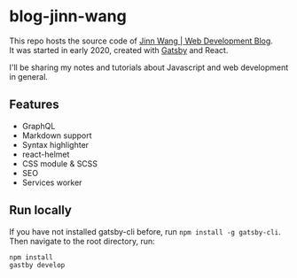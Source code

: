 # blog-jinn-wang

This repo hosts the source code of [Jinn Wang | Web Development Blog](https://blog-jinnwang.web.app/).  
It was started in early 2020, created with [Gatsby](https://www.gatsbyjs.org) and React. 

I'll be sharing my notes and tutorials about Javascript and web development in general.



## Features
- GraphQL
- Markdown support
- Syntax highlighter
- react-helmet
- CSS module & SCSS
- SEO
- Services worker

## Run locally
If you have not installed gatsby-cli before, run `npm install -g gatsby-cli`.  
Then navigate to the root directory, run: 

```shell
npm install 
gastby develop
```
